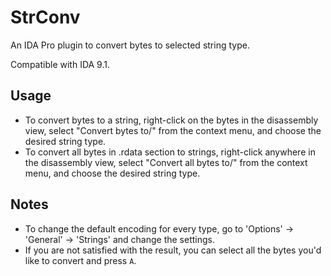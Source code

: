 # StrConv

An IDA Pro plugin to convert bytes to selected string type.

Compatible with IDA 9.1.

## Usage

- To convert bytes to a string, right-click on the bytes in the disassembly view, select "Convert bytes to/" from the context menu, and choose the desired string type.
- To convert all bytes in .rdata section to strings, right-click anywhere in the disassembly view, select "Convert all bytes to/" from the context menu, and choose the desired string type.

## Notes

- To change the default encoding for every type, go to 'Options' -> 'General' -> 'Strings' and change the settings.
- If you are not satisfied with the result, you can select all the bytes you'd like to convert and press `A`.
